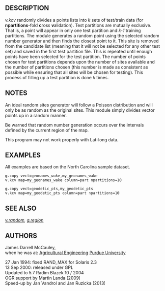 ## DESCRIPTION

*v.kcv* randomly divides a points lists into *k* sets of test/train data
(for **npartitions**-fold **c**ross **v**alidation). Test partitions are
mutually exclusive. That is, a point will appear in only one test
partition and *k-1* training partitions. The module generates a random
point using the selected random number generator and then finds the
closest point to it. This site is removed from the candidate list
(meaning that it will not be selected for any other test set) and saved
in the first test partition file. This is repeated until enough points
have been selected for the test partition. The number of points chosen
for test partitions depends upon the number of sites available and the
number of partitions chosen (this number is made as consistent as
possible while ensuring that all sites will be chosen for testing). This
process of filling up a test partition is done *k* times.

## NOTES

An ideal random sites generator will follow a Poisson distribution and
will only be as random as the original sites. This module simply divides
vector points up in a random manner.

Be warned that random number generation occurs over the intervals
defined by the current region of the map.

This program may not work properly with Lat-long data.

## EXAMPLES

All examples are based on the North Carolina sample dataset.

```
g.copy vect=geonames_wake,my_geonames_wake
v.kcv map=my_geonames_wake column=part npartitions=10
```

```
g.copy vect=geodetic_pts,my_geodetic_pts
v.kcv map=my_geodetic_pts column=part npartitions=10
```

## SEE ALSO

*[v.random](v.random.html), [g.region](g.region.html)*

## AUTHORS

James Darrell McCauley,\
when he was at: [Agricultural
Engineering](http://ABE.www.ecn.purdue.edu/ABE/) [Purdue
University](http://www.purdue.edu/)

27 Jan 1994: fixed RAND_MAX for Solaris 2.3\
13 Sep 2000: released under GPL\
Updated to 5.7 Radim Blazek 10 / 2004\
OGR support by Martin Landa (2009)\
Speed-up by Jan Vandrol and Jan Ruzicka (2013)
